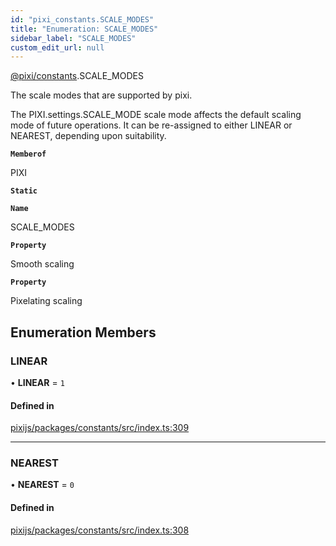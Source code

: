 ```yaml
---
id: "pixi_constants.SCALE_MODES"
title: "Enumeration: SCALE_MODES"
sidebar_label: "SCALE_MODES"
custom_edit_url: null
---
```


[@pixi/constants](../modules/pixi_constants.md).SCALE_MODES

The scale modes that are supported by pixi.

The PIXI.settings.SCALE_MODE scale mode affects the default scaling mode of future operations.
It can be re-assigned to either LINEAR or NEAREST, depending upon suitability.

**`Memberof`**

PIXI

**`Static`**

**`Name`**

SCALE_MODES

**`Property`**

Smooth scaling

**`Property`**

Pixelating scaling

## Enumeration Members

### LINEAR

• **LINEAR** = ``1``

#### Defined in

[pixijs/packages/constants/src/index.ts:309](https://github.com/pixijs/pixijs/blob/2194fe5c5/packages/constants/src/index.ts#L309)

___

### NEAREST

• **NEAREST** = ``0``

#### Defined in

[pixijs/packages/constants/src/index.ts:308](https://github.com/pixijs/pixijs/blob/2194fe5c5/packages/constants/src/index.ts#L308)

